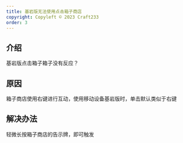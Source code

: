 ```yaml
---
title: 基岩版无法使用点击箱子商店
copyright: Copyleft © 2023 Craft233
order: 3
---
```

## 介绍
基岩版点击箱子箱子没有反应？
## 原因
箱子商店使用右键进行互动，使用移动设备基岩版时，单击默认类似于右键
## 解决办法
轻微长按箱子商店的告示牌，即可触发
